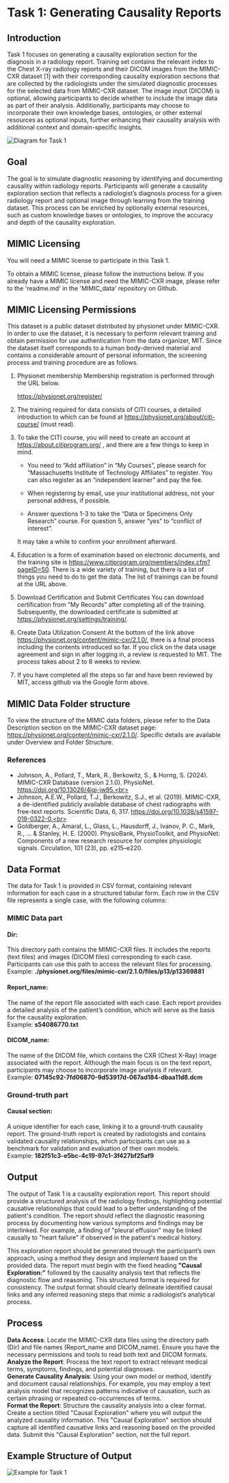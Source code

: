 # Task 1: Generating Causality Reports

## Introduction
Task 1 focuses on generating a causality exploration section for the diagnosis in a radiology report. Training set contains the relevant index to the Chest X-ray radiology reports and their DICOM images from the MIMIC-CXR dataset [1] with their corresponding  causality exploration sections that are collected by the  radiologists under the simulated diagnostic processes for the selected data from MIMIC-CXR dataset. The image input (DICOM) is optional, allowing participants to decide whether to include the image data as part of their analysis. Additionally, participants may choose to incorporate their own knowledge bases, ontologies, or other external resources as optional inputs, further enhancing their causality analysis with additional context and domain-specific insights.

![Diagram for Task 1](./images/Task1_bg.png "Task 1 Overview")

## Goal
The goal is to simulate diagnostic reasoning by identifying and documenting causality within radiology reports. Participants will generate a causality exploration section that reflects a radiologist’s diagnosis process for a given radiology report and optional image through learning from the training dataset. This process can be enriched by optionally external resources, such as custom knowledge bases or ontologies, to improve the accuracy and depth of the causality exploration.

## MIMIC Licensing
You will need a MIMIC license to participate in this Task 1.

To obtain a MIMIC license, please follow the instructions below. If you already have a MIMIC license and need the MIMIC-CXR image, please refer to the 'readme.md' in the 'MIMIC_data' repository on Github.

## MIMIC Licensing Permissions

This dataset is a public dataset distributed by physionet under MIMIC-CXR. In order to use the dataset, it is necessary to perform relevant training and obtain permission for use authentication from the data organizer, MIT. Since the dataset itself corresponds to a human body-derived material and contains a considerable amount of personal information, the screening process and training procedure are as follows.


1. Physionet membership Membership registration is performed through the URL below. 

     https://physionet.org/register/ 


2. The training required for data consists of CITI courses, a detailed introduction to which can be found at https://physionet.org/about/citi-course/ (must read). 


3. To take the CITI course, you will need to create an account at https://about.citiprogram.org/ , and there are a few things to keep in mind.


     * You need to “Add affiliation” in “My Courses”, please search for “Massachusetts Institute of Technology Affiliates” to register. You can also register as an “independent learner” and pay the fee.


     * When registering by email, use your institutional address, not your personal address, if possible.


     * Answer questions 1-3 to take the “Data or Specimens Only Research” course. For question 5, answer “yes” to “conflict of interest”.


     It may take a while to confirm your enrollment afterward.


4. Education is a form of examination based on electronic documents, and the training site is https://www.citiprogram.org/members/index.cfm?pageID=50. There is a wide variety of training, but there is a list of things you need to do to get the data. The list of trainings can be found at the URL above.


5. Download Certification and Submit Certificates You can download certification from "My Records" after completing all of the training. Subsequently, the downloaded certificate is submitted at https://physionet.org/settings/training/.


6. Create Data Utilization Consent At the bottom of the link above https://physionet.org/content/mimic-cxr/2.1.0/, there is a final process including the contents introduced so far. If you click on the data usage agreement and sign in after logging in, a review is requested to MIT. The process takes about 2 to 8 weeks to review.


7. If you have completed all the steps so far and have been reviewed by MIT, access github via the Google form above.


## MIMIC Data Folder structure

To view the structure of the MIMIC data folders, please refer to the Data Description section on the MIMIC-CXR dataset page: https://physionet.org/content/mimic-cxr/2.1.0/. Specific details are available under Overview and Folder Structure.

### References
+ Johnson, A., Pollard, T., Mark, R., Berkowitz, S., & Horng, S. (2024). MIMIC-CXR Database (version 2.1.0). PhysioNet. https://doi.org/10.13026/4jqj-jw95.<br>
+ Johnson, A.E.W., Pollard, T.J., Berkowitz, S.J., et al. (2019). MIMIC-CXR, a de-identified publicly available database of chest radiographs with free-text reports. Scientific Data, 6, 317. https://doi.org/10.1038/s41597-019-0322-0.<br>
+ Goldberger, A., Amaral, L., Glass, L., Hausdorff, J., Ivanov, P. C., Mark, R., ... & Stanley, H. E. (2000). PhysioBank, PhysioToolkit, and PhysioNet: Components of a new research resource for complex physiologic signals. Circulation, 101 (23), pp. e215–e220.

## Data Format
The data for Task 1 is provided in CSV format, containing relevant information for each case in a structured tabular form. Each row in the CSV file represents a single case, with the following columns:

### MIMIC Data part
#### Dir: 
This directory path contains the MIMIC-CXR files. It includes the reports (text files) and images (DICOM files) corresponding to each case. Participants can use this path to access the relevant files for processing.<br>
Example: **./physionet.org/files/mimic-cxr/2.1.0/files/p13/p13369881**

#### Report_name: 
The name of the report file associated with each case. Each report provides a detailed analysis of the patient’s condition, which will serve as the basis for the causality exploration.<br>
Example: **s54086770.txt**

#### DICOM_name: 
The name of the DICOM file, which contains the CXR (Chest X-Ray) image associated with the report. Although the main focus is on the text report, participants may choose to incorporate image analysis if relevant.<br>
Example: **07145c92-7fd06870-9d53917d-067ad184-dbaa11d8.dcm**

### Ground-truth part
#### Causal section:
A unique identifier for each case, linking it to a ground-truth causality report. The ground-truth report is created by radiologists and contains validated causality relationships, which participants can use as a benchmark for validation and evaluation of their own models.<br>
Example: **182f51c3-e5bc-4c19-97c1-3f427bf25af9**

## Output
The output of Task 1 is a causality exploration report. This report should provide a structured analysis of the radiology findings, highlighting potential causative relationships that could lead to a better understanding of the patient's condition. The report should reflect the diagnostic reasoning process by documenting how various symptoms and findings may be interlinked. For example, a finding of "pleural effusion" may be linked causally to "heart failure" if observed in the patient's medical history.

This exploration report should be generated through the participant’s own approach, using a method they design and implement based on the provided data. The report must begin with the fixed heading **"Causal Exploration:"** followed by the causality analysis text that reflects the diagnostic flow and reasoning. This structured format is required for consistency. The output format should clearly delineate identified causal links and any inferred reasoning steps that mimic a radiologist’s analytical process.

## Process
**Data Access**: Locate the MIMIC-CXR data files using the directory path (Dir) and file names (Report_name and DICOM_name). Ensure you have the necessary permissions and tools to read both text and DICOM formats.<br>
**Analyze the Report**: Process the text report to extract relevant medical terms, symptoms, findings, and potential diagnoses.<br>
**Generate Causality Analysis**: Using your own model or method, identify and document causal relationships. For example, you may employ a text analysis model that recognizes patterns indicative of causation, such as certain phrasing or repeated co-occurrences of terms.<br>
**Format the Report**: Structure the causality analysis into a clear format. Create a section titled "Causal Exploration" where you will output the analyzed causality information. This "Causal Exploration" section should capture all identified causative links and reasoning based on the provided data. Submit this "Causal Exploration" section, not the full report.

## Example Structure of Output

![Example for Task 1](./images/Task1_ex.png "Task 1 Example Structure")


